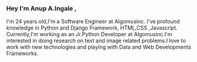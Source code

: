 
### Hey I'm Anup A.Ingale ,

I'm 24 years old,I'm a Software Engineer at Algomusinc. I've profound knowledge in Python and Django Framework, HTML,CSS ,Javascript. Currently,I'm working as an Jr.Python Developer at Algomusinc.I'm interested in doing research on text and image related problems.I love to work with new technologies and playing with Data and
Web Developments Frameworks. 



